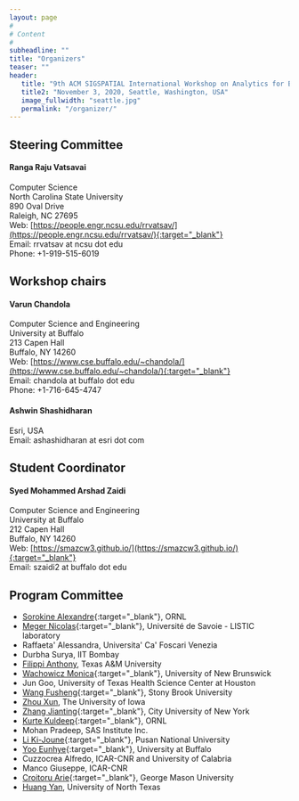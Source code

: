 ```yaml
---
layout: page
#
# Content
#
subheadline: ""
title: "Organizers"
teaser: ""
header:
   title: "9th ACM SIGSPATIAL International Workshop on Analytics for Big Geospatial Data (BigSpatial 2020)"
   title2: "November 3, 2020, Seattle, Washington, USA"
   image_fullwidth: "seattle.jpg"
   permalink: "/organizer/"
---
```

## Steering Committee

#### Ranga Raju Vatsavai

Computer Science   
North Carolina State University  
890 Oval Drive  
Raleigh, NC 27695  
Web: [https://people.engr.ncsu.edu/rrvatsav/](https://people.engr.ncsu.edu/rrvatsav/){:target="_blank"}  
Email: rrvatsav at ncsu dot edu  
Phone: +1-919-515-6019  



## Workshop chairs

#### Varun Chandola

Computer Science and Engineering  
University at Buffalo  
213 Capen Hall  
Buffalo, NY 14260  
Web: [https://www.cse.buffalo.edu/~chandola/](https://www.cse.buffalo.edu/~chandola/){:target="_blank"}  
Email: chandola at buffalo dot edu  
Phone: +1-716-645-4747  



#### Ashwin Shashidharan

Esri, USA  
Email: ashashidharan at esri dot com



## Student Coordinator

#### Syed Mohammed Arshad Zaidi
Computer Science and Engineering  
University at Buffalo  
212 Capen Hall  
Buffalo, NY 14260  
Web: [https://smazcw3.github.io/](https://smazcw3.github.io/){:target="_blank"}   
Email: szaidi2 at buffalo dot edu


## Program Committee
 * [Sorokine Alexandre](https://web.ornl.gov/sci/gist/staff_bios/detailed_sorokine.shtml){:target="_blank"}, ORNL
 * [Meger Nicolas](https://www.listic.univ-smb.fr/en/presentation-en/members/lecturers/nicolas-meger-en/){:target="_blank"}, Université de Savoie - LISTIC laboratory
 * Raffaeta' Alessandra, Universita' Ca' Foscari Venezia
 * Durbha Surya, IIT Bombay
 * [Filippi Anthony](https://geography.tamu.edu/people/profiles/faculty/filippianthony.html), Texas A&M University
 * [Wachowicz Monica](http://www.unb.ca/faculty-staff/directory/engineering-geomatics/wachowicz-monica.html){:target="_blank"}, University of New Brunswick
 * Jun Goo, University of Texas Health Science Center at Houston
 * [Wang Fusheng](https://www.cs.stonybrook.edu/people/faculty/FushengWang){:target="_blank"}, Stony Brook University
 * [Zhou Xun](https://www.biz.uiowa.edu/faculty/xzhou/), The University of Iowa
 * [Zhang Jianting](https://www.ccny.cuny.edu/profiles/jianting-zhang){:target="_blank"}, City University of New York
 * [Kurte Kuldeep](https://www.ornl.gov/staff-profile/kuldeep-r-kurte){:target="_blank"}, ORNL
 * Mohan Pradeep, SAS Institute Inc.
 * [Li Ki-Joune](http://isel.cs.pusan.ac.kr/~lik/likEng.html){:target="_blank"}, Pusan National University
 * [Yoo Eunhye](https://www.buffalo.edu/cas/geography/faculty/faculty_directory/eun-hye-enki-yoo.html){:target="_blank"}, University at Buffalo
 * Cuzzocrea Alfredo, ICAR-CNR and University of Calabria
 * Manco Giuseppe, ICAR-CNR
 * [Croitoru Arie](https://cos.gmu.edu/ggs/people/faculty-staff/arie-croitoru/){:target="_blank"}, George Mason University
 * [Huang Yan](http://www.cse.unt.edu/~huangyan/), University of North Texas
